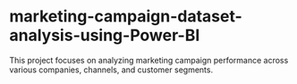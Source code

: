 # marketing-campaign-dataset-analysis-using-Power-BI
This project focuses on analyzing marketing campaign performance across various companies, channels, and customer segments. 
